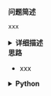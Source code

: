 <!-- Tag:  -->

<summary><b>问题简述</b></summary>

```txt
xxx
```

<details><summary><b>详细描述</b></summary>

```txt
```

</details>

<summary><b>思路</b></summary>

- xxx

<!-- <div align="center"><img src="../../../_assets/xxx.png" height="300" /></div> -->




<details><summary><b>Python</b></summary>

```python
```

</details>

